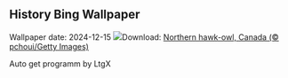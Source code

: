 ## History Bing Wallpaper
Wallpaper date: 2024-12-15
![](https://www.bing.com/th?id=OHR.NorthernHawkOwl_EN-US7592435350_UHD.jpg&w=1000)Download: [Northern hawk-owl, Canada (© pchoui/Getty Images)](https://www.bing.com/th?id=OHR.NorthernHawkOwl_EN-US7592435350_UHD.jpg)

Auto get programm by LtgX
